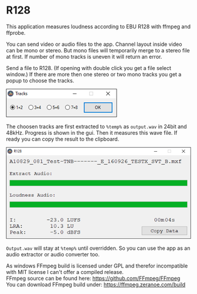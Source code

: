 # R128
This application measures loudness according to EBU R128 with ffmpeg and ffprobe.

You can send video or audio files to the app.
Channel layout inside video can be mono or stereo. But mono files will temporarily merge to a stereo file at first.
If number of mono tracks is uneven it will return an error.

Send a file to R128.
(If opening with double click you get a file select window.)
If there are more then one stereo or two mono tracks you get a popup to choose the tracks.

![select tracks](./images/select_tracks.png)

The choosen tracks are first extracted to `%temp%` as `output.wav` in 24bit and 48kHz.
Progress is shown in the gui.
Then it measures this wave file. If ready you can copy the result to the clipboard.

![GUI](./images/gui.png)

`Output.wav` will stay at `%temp%` until overridden.
So you can use the app as an audio extractor or audio converter too.

As windows FFmpeg build is licensed under GPL and therefor incompatible with MIT license I can't offer a compiled release.  
FFmpeg source can be found here: https://github.com/FFmpeg/FFmpeg  
You can download FFmpeg build under: https://ffmpeg.zeranoe.com/build
